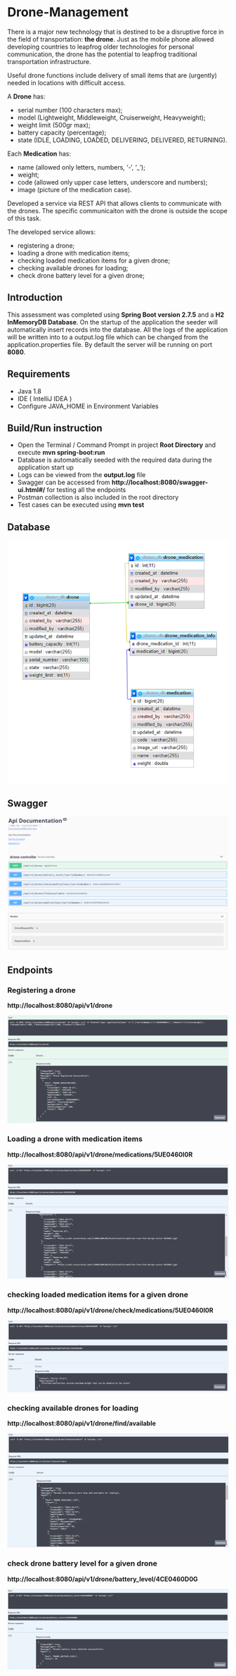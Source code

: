 # Drone-Management
There is a major new technology that is destined to be a disruptive force in the field of transportation: **the drone**. Just as the mobile phone allowed developing countries to leapfrog older technologies for personal communication, the drone has the potential to leapfrog traditional transportation infrastructure.

Useful drone functions include delivery of small items that are (urgently) needed in locations with difficult access.

A **Drone** has:
- serial number (100 characters max);
- model (Lightweight, Middleweight, Cruiserweight, Heavyweight);
- weight limit (500gr max);
- battery capacity (percentage);
- state (IDLE, LOADING, LOADED, DELIVERING, DELIVERED, RETURNING).

Each **Medication** has: 
- name (allowed only letters, numbers, ‘-‘, ‘_’);
- weight;
- code (allowed only upper case letters, underscore and numbers);
- image (picture of the medication case).

Developed a service via REST API that allows clients to communicate with the drones. The specific communicaiton with the drone is outside the scope of this task. 

The developed service allows:
- registering a drone;
- loading a drone with medication items;
- checking loaded medication items for a given drone; 
- checking available drones for loading;
- check drone battery level for a given drone;

## Introduction
This assessment was completed using **Spring Boot version 2.7.5** and a **H2 InMemoryDB Database**. On the startup of the application the seeder will automatically insert records into the database. All the logs of the application will be written into to a output.log file which can be changed from the application.properties file. By default the server will be running on port **8080**. 

## Requirements
- Java 1.8
- IDE ( IntelliJ IDEA )
- Configure JAVA_HOME in Environment Variables

## Build/Run instruction
- Open the Terminal / Command Prompt in project **Root Directory** and execute **mvn spring-boot:run**
- Database is automatically seeded with the required data during the application start up
- Logs can be viewed from the **output.log** file
- Swagger can be accessed from **http://localhost:8080/swagger-ui.html#/** for testing all the endpoints
- Postman collection is also included in the root directory
- Test cases can be executed using **mvn test**

## Database
![alt text](https://github.com/surenvithanage/Drone-Management/blob/develop/screenshots/Database.png?raw=true)

## Swagger
![alt text](https://github.com/surenvithanage/Drone-Management/blob/develop/screenshots/Swagger_ui.png?raw=true)

## Endpoints

### Registering a drone

**http://localhost:8080/api/v1/drone**

![alt text](https://github.com/surenvithanage/Drone-Management/blob/develop/screenshots/Drone_Registration.png?raw=true)

### Loading a drone with medication items

**http://localhost:8080/api/v1/drone/medications/5UE0460I0R**

![alt text](https://github.com/surenvithanage/Drone-Management/blob/develop/screenshots/Drone_Medication_List.png?raw=true)

### checking loaded medication items for a given drone

**http://localhost:8080/api/v1/drone/check/medications/5UE0460I0R**

![alt text](https://github.com/surenvithanage/Drone-Management/blob/develop/screenshots/Validate_Loaded_Medication_Drone.png?raw=true)

### checking available drones for loading

**http://localhost:8080/api/v1/drone/find/available**

![alt text](https://github.com/surenvithanage/Drone-Management/blob/develop/screenshots/Available_Drone_List.png?raw=true)

### check drone battery level for a given drone

**http://localhost:8080/api/v1/drone/battery_level/4CE0460D0G**

![alt text](https://github.com/surenvithanage/Drone-Management/blob/develop/screenshots/Drone_Battery_Level.png?raw=true)

